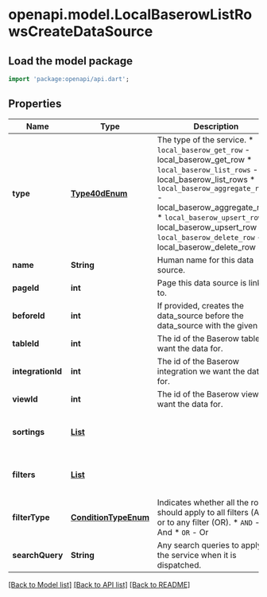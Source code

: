# openapi.model.LocalBaserowListRowsCreateDataSource

## Load the model package
```dart
import 'package:openapi/api.dart';
```

## Properties
Name | Type | Description | Notes
------------ | ------------- | ------------- | -------------
**type** | [**Type40dEnum**](Type40dEnum.md) | The type of the service.  * `local_baserow_get_row` - local_baserow_get_row * `local_baserow_list_rows` - local_baserow_list_rows * `local_baserow_aggregate_rows` - local_baserow_aggregate_rows * `local_baserow_upsert_row` - local_baserow_upsert_row * `local_baserow_delete_row` - local_baserow_delete_row | [optional] 
**name** | **String** | Human name for this data source. | [optional] 
**pageId** | **int** | Page this data source is linked to. | [optional] 
**beforeId** | **int** | If provided, creates the data_source before the data_source with the given id. | [optional] 
**tableId** | **int** | The id of the Baserow table we want the data for. | [optional] 
**integrationId** | **int** | The id of the Baserow integration we want the data for. | [optional] 
**viewId** | **int** | The id of the Baserow view we want the data for. | [optional] 
**sortings** | [**List<LocalBaserowTableServiceSort>**](LocalBaserowTableServiceSort.md) |  | [optional] [default to const []]
**filters** | [**List<LocalBaserowTableServiceFilter>**](LocalBaserowTableServiceFilter.md) |  | [optional] [default to const []]
**filterType** | [**ConditionTypeEnum**](ConditionTypeEnum.md) | Indicates whether all the rows should apply to all filters (AND) or to any filter (OR).  * `AND` - And * `OR` - Or | [optional] 
**searchQuery** | **String** | Any search queries to apply to the service when it is dispatched. | [optional] 

[[Back to Model list]](../README.md#documentation-for-models) [[Back to API list]](../README.md#documentation-for-api-endpoints) [[Back to README]](../README.md)


